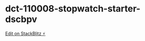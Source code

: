 # dct-110008-stopwatch-starter-dscbpv

[Edit on StackBlitz ⚡️](https://stackblitz.com/edit/dct-110008-stopwatch-starter-dscbpv)